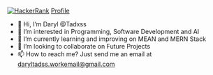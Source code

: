[![HackerRank]([https://upload.wikimedia.org/wikipedia/commons/6/65/HackerRank_logo.png)](https://www.hackerrank.com/your-username](https://upload.wikimedia.org/wikipedia/commons/thumb/4/40/HackerRank_Icon-1000px.png/600px-HackerRank_Icon-1000px.png))
 [Profile](<https://www.hackerrank.com/your-username>)


- 👋 Hi, I’m Daryl @Tadxss
- 👀 I’m interested in Programming, Software Development and AI
- 🌱 I’m currently learning and improving on MEAN and MERN Stack
- 💞️ I’m looking to collaborate on Future Projects
- 📫 How to reach me? Just send me an email at daryltadss.workemail@gmail.com

<!---
Tadxss/Tadxss is a ✨ special ✨ repository because its `README.md` (this file) appears on your GitHub profile.
You can click the Preview link to take a look at your changes.
--->
